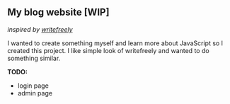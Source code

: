## My blog website [WIP] 
*inspired by [writefreely](https://writefreely.org/)*

I wanted to create something myself and learn more about JavaScript so I created this project.
I like simple look of writefreely and wanted to do something similar.

**TODO:**
- login page
- admin page
